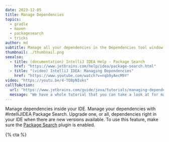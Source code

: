 ```yaml
---
date: 2023-12-05
title: Manage Dependencies
topics:
  - gradle
  - maven
  - packagesearch
  - tricks
author: md
subtitle: Manage all your dependencies in the Dependencies tool window.
thumbnail: ./thumbnail.png
seealso:
  - title: (documentation) IntelliJ IDEA Help - Package Search
    href: "https://www.jetbrains.com/help/idea/package-search.html"
  - title: "(video) IntelliJ IDEA: Managing Dependencies"
    href: "https://www.youtube.com/watch?v=nqb9yAecM9Y"
video: "https://youtu.be/4-TO8pNIuks"
callToAction:
  url: "https://www.jetbrains.com/guide/java/tutorials/managing-dependencies/"
  message: "We have a whole tutorial that you can take a look at for managing your dependencies!"
---
```


Manage dependencies inside your IDE. Manage your dependencies with #IntelliJIDEA Package Search. Upgrade one, or all, dependencies right in your IDE when there are new versions available.
To use this feature, make sure the [Package Search](https://www.jetbrains.com/help/idea/package-search.html) plugin is enabled.

{% cta %}

